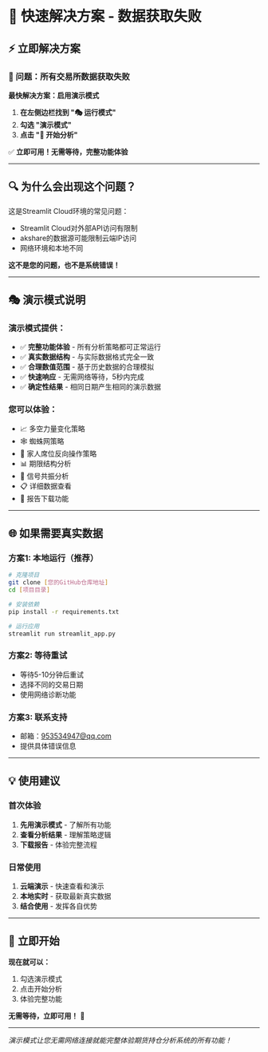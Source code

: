 # 🚀 快速解决方案 - 数据获取失败

## ⚡ 立即解决方案

### 🎯 问题：所有交易所数据获取失败

**最快解决方案：启用演示模式**

1. **在左侧边栏找到 "🎭 运行模式"**
2. **勾选 "演示模式"**
3. **点击 "🚀 开始分析"**

✅ **立即可用！无需等待，完整功能体验**

---

## 🔍 为什么会出现这个问题？

这是Streamlit Cloud环境的常见问题：
- Streamlit Cloud对外部API访问有限制
- akshare的数据源可能限制云端IP访问
- 网络环境和本地不同

**这不是您的问题，也不是系统错误！**

---

## 🎭 演示模式说明

### 演示模式提供：
- ✅ **完整功能体验** - 所有分析策略都可正常运行
- ✅ **真实数据结构** - 与实际数据格式完全一致
- ✅ **合理数值范围** - 基于历史数据的合理模拟
- ✅ **快速响应** - 无需网络等待，5秒内完成
- ✅ **确定性结果** - 相同日期产生相同的演示数据

### 您可以体验：
- 📈 多空力量变化策略
- 🕸️ 蜘蛛网策略
- 👥 家人席位反向操作策略
- 📊 期限结构分析
- 🎯 信号共振分析
- 📋 详细数据查看
- 💾 报告下载功能

---

## 🌐 如果需要真实数据

### 方案1: 本地运行（推荐）
```bash
# 克隆项目
git clone [您的GitHub仓库地址]
cd [项目目录]

# 安装依赖
pip install -r requirements.txt

# 运行应用
streamlit run streamlit_app.py
```

### 方案2: 等待重试
- 等待5-10分钟后重试
- 选择不同的交易日期
- 使用网络诊断功能

### 方案3: 联系支持
- 邮箱：953534947@qq.com
- 提供具体错误信息

---

## 💡 使用建议

### 首次体验
1. **先用演示模式** - 了解所有功能
2. **查看分析结果** - 理解策略逻辑
3. **下载报告** - 体验完整流程

### 日常使用
1. **云端演示** - 快速查看和演示
2. **本地实时** - 获取最新真实数据
3. **结合使用** - 发挥各自优势

---

## 🎉 立即开始

**现在就可以：**
1. 勾选演示模式
2. 点击开始分析
3. 体验完整功能

**无需等待，立即可用！** 🚀

---

*演示模式让您无需网络连接就能完整体验期货持仓分析系统的所有功能！* 